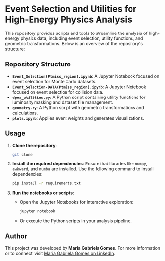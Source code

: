 
# Event Selection and Utilities for High-Energy Physics Analysis

This repository provides scripts and tools to streamline the analysis of high-energy physics data, including event selection, utility functions, and geometric transformations. Below is an overview of the repository's structure:

## Repository Structure

- **`Event_Selection(Ptmiss_region).ipynb`**: A Jupyter Notebook focused on event selection for Monte Carlo datasets.
- **`Event_Selection-DATA(Ptmiss_region).ipynb`**: A Jupyter Notebook focused on event selection for collision data.
- **`dpoa_utilities.py`**: A Python script containing utility functions for luminosity masking and dataset file management.
- **`geometry.py`**: A Python script with geometric transformations and calculations.
- **`plots.ipynb`**: Applies event weights and generates visualizations.

## Usage

1. **Clone the repository**:
   ```bash
   git clone 
   ```

2. **Install the required dependencies**:
   Ensure that libraries like `numpy`, `awkward`, and `numba` are installed. Use the following command to install dependencies:
   ```bash
   pip install -r requirements.txt
   ```

3. **Run the notebooks or scripts**:
   - Open the Jupyter Notebooks for interactive exploration:
     ```bash
     jupyter notebook
     ```
   - Or execute the Python scripts in your analysis pipeline.

## Author

This project was developed by **Maria Gabriela Gomes**. 
For more information or to connect, visit [Maria Gabriela Gomes on LinkedIn](https://www.linkedin.com/in/maria-gabriela-gomes-27097431b?utm_source=share&utm_campaign=share_via&utm_content=profile&utm_medium=android_app).
